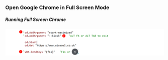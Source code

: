 ### Open Google Chrome in Full Screen Mode

##### Running Full Screen Chrome

![PixPin_2025-07-22_15-02-35](../images/PixPin_2025-07-22_15-02-35.png)

